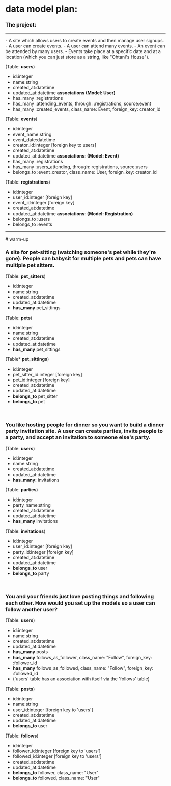 # data model plan:

### The project:
<hr>
- A site which allows users to create events and then manage user signups.
- A user can create events. 
- A user can attend many events. 
- An event can be attended by many users. 
- Events take place at a specific date and at a location (which you can just store as a string, like "Ohtani's House").


(Table: **users**)
- id:integer
- name:string
- created_at:datetime
- updated_at:datetime
**associations (Model: User)**
- has_many :registrations
- has_many :attending_events, through: :registrations, source:event
- has_many :created_events, class_name: Event, foreign_key: creator_id


(Table: **events**)
- id:integer
- event_name:string
- event_date:datetime
- creator_id:integer [foreign key to users]
- created_at:datetime
- updated_at:datetime
**associations: (Model: Event)**
- has_many :registrations
- has_many :users_attending, through: registrations, source:users
- belongs_to :event_creator, class_name: User, foreign_key: creator_id


(Table: **registrations**)
- id:integer
- user_id:integer [foreign key]
- event_id:integer [foreign key]
- created_at:datetime
- updated_at:datetime
**associations: (Model: Registration)**
- belongs_to :users
- belongs_to :events

 
<hr>
# warm-up

### A site for pet-sitting (watching someone's pet while they're gone). People can babysit for multiple pets and pets can have multiple pet sitters.

(Table: **pet_sitters**)

- id:integer
- name:string
- created_at:datetime
- updated_at:datetime
- **has_many** pet_sittings

(Table: **pets**)

- id:integer
- name:string
- created_at:datetime
- updated_at:datetime
- **has_many** pet_sittings

(Table* **pet_sittings**)

- id:integer
- pet_sitter_id:integer [foreign key]
- pet_id:integer [foreign key]
- created_at:datetime
- updated_at:datetime
- **belongs_to** pet_sitter
- **belongs_to** pet

<br>

### You like hosting people for dinner so you want to build a dinner party invitation site. A user can create parties, invite people to a party, and accept an invitation to someone else's party.

(Table: **users**)

- id:integer
- name:string
- created_at:datetime
- updated_at:datetime
- **has_many:** invitations

(Table: **parties**)

- id:integer
- party_name:string
- created_at:datetime
- updated_at:datetime
- **has_many** invitations

(Table: **invitations**)

- id:integer
- user_id:integer [foreign key]
- party_id:integer [foreign key]
- created_at:datetime
- updated_at:datetime
- **belongs_to** user
- **belongs_to** party

<br>

### You and your friends just love posting things and following each other. How would you set up the models so a user can follow another user?

(Table: **users**)

- id:integer
- name:string
- created_at:datetime
- updated_at:datetime
- **has_many** posts
- **has_many** follows_as_follower, class_name: "Follow", foreign_key: :follower_id 
- **has_many** follows_as_followed, class_name: "Follow", foreign_key: :followed_id
- ('users' table has an association with itself via the 'follows' table)



(Table: **posts**)

- id:integer
- name:string
- user_id:integer [foreign key to 'users']
- created_at:datetime
- updated_at:datetime
- **belongs_to** user

(Table: **follows**)

- id:integer
- follower_id:integer [foreign key to 'users']
- followed_id:integer [foreign key to 'users']
- created_at:datetime
- updated_at:datetime
- **belongs_to** follower, class_name: "User"
- **belongs_to** followed, class_name: "User"
